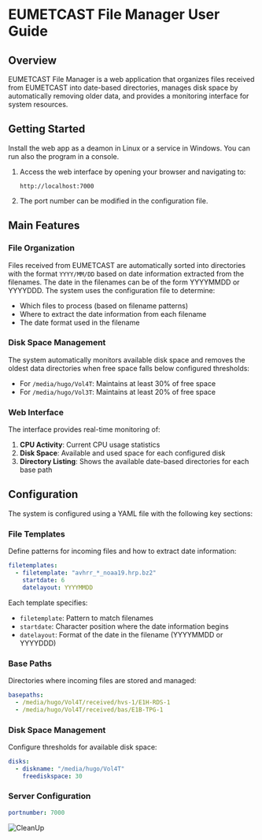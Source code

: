 # EUMETCAST File Manager User Guide

## Overview

EUMETCAST File Manager is a web application that organizes files received from EUMETCAST into date-based directories, manages disk space by automatically removing older data, and provides a monitoring interface for system resources.

## Getting Started

Install the web app as a deamon in Linux or a service in Windows. You can run also the program in a console.

1. Access the web interface by opening your browser and navigating to:
   ```
   http://localhost:7000
   ```

2. The port number can be modified in the configuration file.

## Main Features

### File Organization

Files received from EUMETCAST are automatically sorted into directories with the format `YYYY/MM/DD` based on date information extracted from the filenames. The date in the filenames can be of the form YYYYMMDD or YYYYDDD. The system uses the configuration file to determine:

- Which files to process (based on filename patterns)
- Where to extract the date information from each filename
- The date format used in the filename

### Disk Space Management

The system automatically monitors available disk space and removes the oldest data directories when free space falls below configured thresholds:

- For `/media/hugo/Vol4T`: Maintains at least 30% of free space
- For `/media/hugo/Vol3T`: Maintains at least 20% of free space

### Web Interface

The interface provides real-time monitoring of:

1. **CPU Activity**: Current CPU usage statistics
2. **Disk Space**: Available and used space for each configured disk
3. **Directory Listing**: Shows the available date-based directories for each base path

## Configuration

The system is configured using a YAML file with the following key sections:

### File Templates

Define patterns for incoming files and how to extract date information:

```yaml
filetemplates:
  - filetemplate: "avhrr_*_noaa19.hrp.bz2"
    startdate: 6
    datelayout: YYYYMMDD
```

Each template specifies:
- `filetemplate`: Pattern to match filenames
- `startdate`: Character position where the date information begins
- `datelayout`: Format of the date in the filename (YYYYMMDD or YYYYDDD)

### Base Paths

Directories where incoming files are stored and managed:

```yaml
basepaths:
  - /media/hugo/Vol4T/received/hvs-1/E1H-RDS-1
  - /media/hugo/Vol4T/received/bas/E1B-TPG-1
```

### Disk Space Management

Configure thresholds for available disk space:

```yaml
disks:
  - diskname: "/media/hugo/Vol4T"
    freediskspace: 30
```

### Server Configuration

```yaml
portnumber: 7000
```
![CleanUp](https://github.com/user-attachments/assets/b29d2309-519d-45b2-a383-1fd2e3b99d19)


